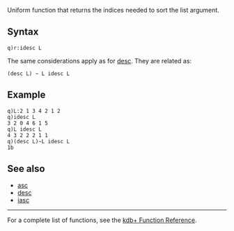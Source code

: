 Uniform function that returns the indices needed to sort the list argument.

Syntax
------

    q)r:idesc L

The same considerations apply as for [desc](Reference/desc "wikilink"). They are related as:

    (desc L) ~ L idesc L

Example
-------

    q)L:2 1 3 4 2 1 2
    q)idesc L
    3 2 0 4 6 1 5
    q)L idesc L
    4 3 2 2 2 1 1
    q)(desc L)~L idesc L
    1b

See also
--------

-   [asc](Reference/asc "wikilink")
-   [desc](Reference/desc "wikilink")
-   [iasc](Reference/iasc "wikilink")

------------------------------------------------------------------------

For a complete list of functions, see the [kdb+ Function Reference](Reference "wikilink").
